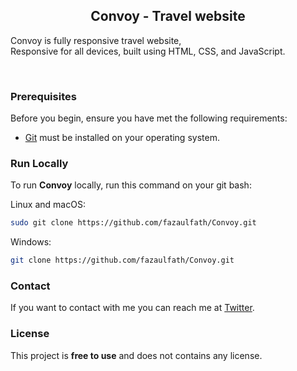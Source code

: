 

  <h2 align="center">Convoy - Travel website</h2>

  Convoy is fully responsive travel website, <br />Responsive for all devices, built using HTML, CSS, and JavaScript.


</div>

<br />


### Prerequisites

Before you begin, ensure you have met the following requirements:

* [Git](https://git-scm.com/downloads "Download Git") must be installed on your operating system.

### Run Locally

To run **Convoy** locally, run this command on your git bash:

Linux and macOS:

```bash
sudo git clone https://github.com/fazaulfath/Convoy.git
```

Windows:

```bash
git clone https://github.com/fazaulfath/Convoy.git
```

### Contact

If you want to contact with me you can reach me at [Twitter](https://www.twitter.com/codewithsadee).

### License

This project is **free to use** and does not contains any license.
